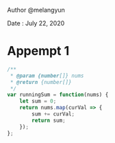 Author @melangyun

Date : July 22, 2020

# Appempt 1

```javascript
/**
 * @param {number[]} nums
 * @return {number[]}
 */
var runningSum = function(nums) {
    let sum = 0;
    return nums.map(curVal => { 
        sum += curVal;
        return sum;
    });
};
```
 
